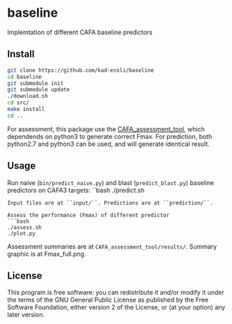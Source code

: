 # baseline #
Implemtation of different CAFA baseline predictors

## Install ##
```bash
git clone https://github.com/kad-ecoli/baseline
cd baseline
git submodule init
git submodule update
./download.sh
cd src/
make install
cd ..
```
For assessment, this package use the 
[CAFA_assessment_tool](https://github.com/ashleyzhou972/CAFA_assessment_tool),
which dependends on python3 to generate correct Fmax. For prediction, both
python2.7 and python3 can be used, and will generate identical result.

## Usage ##
Run naive (``bin/predict_naive.py``) and blast (``predict_blast.py``) baseline
predictors on CAFA3 targets:
``bash
./predict.sh
```
Input files are at ``input/``. Predictions are at ``prediction/``.

Assess the performance (Fmax) of different predictor
```bash
./assess.sh
./plot.py
```
Assessment summaries are at ``CAFA_assessment_tool/results/``.
Summary graphic is at Fmax_full.png.

## License ##
This program is free software: you can redistribute it and/or modify
it under the terms of the GNU General Public License as published by
the Free Software Foundation, either version 2 of the License, or
(at your option) any later version.
